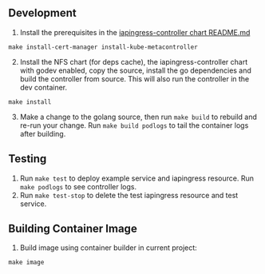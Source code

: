 ## Development

1. Install the prerequisites in the [iapingress-controller chart README.md](./charts/iapingress-controller/README.md)

```
make install-cert-manager install-kube-metacontroller
```

2. Install the NFS chart (for deps cache), the iapingress-controller chart with godev enabled, copy the source, install the go dependencies and build the controller from source. This will also run the controller in the dev container.

```
make install
```

3. Make a change to the golang source, then run `make build` to rebuild and re-run your change. Run `make build podlogs` to tail the container logs after building.

## Testing

1. Run `make test` to deploy example service and iapingress resource. Run `make podlogs` to see controller logs.
2. Run `make test-stop` to delete the test iapingress resource and test service.

## Building Container Image

1. Build image using container builder in current project:

```
make image
```